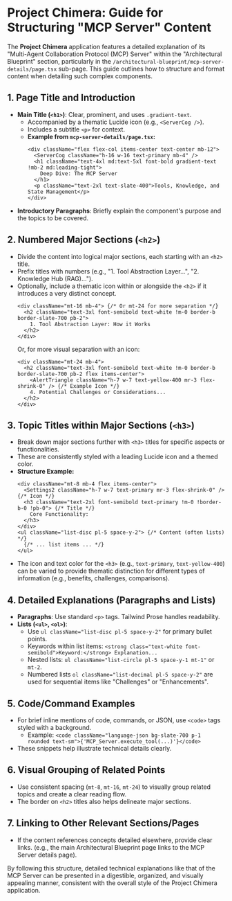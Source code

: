 
# Project Chimera: Guide for Structuring "MCP Server" Content

The **Project Chimera** application features a detailed explanation of its "Multi-Agent Collaboration Protocol (MCP) Server" within the "Architectural Blueprint" section, particularly in the `/architectural-blueprint/mcp-server-details/page.tsx` sub-page. This guide outlines how to structure and format content when detailing such complex components.

## 1. Page Title and Introduction

*   **Main Title (`<h1>`)**: Clear, prominent, and uses `.gradient-text`.
    *   Accompanied by a thematic Lucide icon (e.g., `<ServerCog />`).
    *   Includes a subtitle `<p>` for context.
    *   **Example from `mcp-server-details/page.tsx`:**
        ```tsx
        <div className="flex flex-col items-center text-center mb-12">
          <ServerCog className="h-16 w-16 text-primary mb-4" />
          <h1 className="text-4xl md:text-5xl font-bold gradient-text !mb-2 md:leading-tight">
            Deep Dive: The MCP Server
          </h1>
          <p className="text-2xl text-slate-400">Tools, Knowledge, and State Management</p>
        </div>
        ```
*   **Introductory Paragraphs**: Briefly explain the component's purpose and the topics to be covered.

## 2. Numbered Major Sections (`<h2>`)

*   Divide the content into logical major sections, each starting with an `<h2>` title.
*   Prefix titles with numbers (e.g., "1. Tool Abstraction Layer...", "2. Knowledge Hub (RAG)...").
*   Optionally, include a thematic icon within or alongside the `<h2>` if it introduces a very distinct concept.
    ```tsx
    <div className="mt-16 mb-4"> {/* Or mt-24 for more separation */}
      <h2 className="text-3xl font-semibold text-white !m-0 border-b border-slate-700 pb-2">
        1. Tool Abstraction Layer: How it Works
      </h2>
    </div>
    ```
    Or, for more visual separation with an icon:
    ```tsx
    <div className="mt-24 mb-4">
      <h2 className="text-3xl font-semibold text-white !m-0 border-b border-slate-700 pb-2 flex items-center">
        <AlertTriangle className="h-7 w-7 text-yellow-400 mr-3 flex-shrink-0" /> {/* Example Icon */}
        4. Potential Challenges or Considerations...
      </h2>
    </div>
    ```

## 3. Topic Titles within Major Sections (`<h3>`)

*   Break down major sections further with `<h3>` titles for specific aspects or functionalities.
*   These are consistently styled with a leading Lucide icon and a themed color.
*   **Structure Example:**
    ```tsx
    <div className="mt-8 mb-4 flex items-center">
      <Settings2 className="h-7 w-7 text-primary mr-3 flex-shrink-0" /> {/* Icon */}
      <h3 className="text-2xl font-semibold text-primary !m-0 !border-b-0 !pb-0"> {/* Title */}
        Core Functionality:
      </h3>
    </div>
    <ul className="list-disc pl-5 space-y-2"> {/* Content (often lists) */}
      {/* ... list items ... */}
    </ul>
    ```
*   The icon and text color for the `<h3>` (e.g., `text-primary`, `text-yellow-400`) can be varied to provide thematic distinction for different types of information (e.g., benefits, challenges, comparisons).

## 4. Detailed Explanations (Paragraphs and Lists)

*   **Paragraphs**: Use standard `<p>` tags. Tailwind Prose handles readability.
*   **Lists (`<ul>`, `<ol>`)**:
    *   Use `ul className="list-disc pl-5 space-y-2"` for primary bullet points.
    *   Keywords within list items: `<strong class="text-white font-semibold">Keyword:</strong> Explanation...`
    *   Nested lists: `ul className="list-circle pl-5 space-y-1 mt-1"` or `mt-2`.
    *   Numbered lists `ol className="list-decimal pl-5 space-y-2"` are used for sequential items like "Challenges" or "Enhancements".

## 5. Code/Command Examples

*   For brief inline mentions of code, commands, or JSON, use `<code>` tags styled with a background.
    *   Example: `<code className="language-json bg-slate-700 p-1 rounded text-sm">{'MCP_Server.execute_tool(...)'}</code>`
*   These snippets help illustrate technical details clearly.

## 6. Visual Grouping of Related Points

*   Use consistent spacing (`mt-8`, `mt-16`, `mt-24`) to visually group related topics and create a clear reading flow.
*   The border on `<h2>` titles also helps delineate major sections.

## 7. Linking to Other Relevant Sections/Pages

*   If the content references concepts detailed elsewhere, provide clear links. (e.g., the main Architectural Blueprint page links to the MCP Server details page).

By following this structure, detailed technical explanations like that of the MCP Server can be presented in a digestible, organized, and visually appealing manner, consistent with the overall style of the Project Chimera application.
